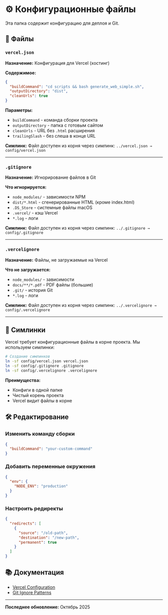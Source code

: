 # ⚙️ Конфигурационные файлы

Эта папка содержит конфигурацию для деплоя и Git.

## 📁 Файлы

### `vercel.json`
**Назначение:** Конфигурация для Vercel (хостинг)

**Содержимое:**
```json
{
  "buildCommand": "cd scripts && bash generate_web_simple.sh",
  "outputDirectory": "dist",
  "cleanUrls": true
}
```

**Параметры:**
- `buildCommand` - команда сборки проекта
- `outputDirectory` - папка с готовым сайтом
- `cleanUrls` - URL без `.html` расширения
- `trailingSlash` - без слеша в конце URL

**Симлинк:**
Файл доступен из корня через симлинк: `../vercel.json → config/vercel.json`

---

### `.gitignore`
**Назначение:** Игнорирование файлов в Git

**Что игнорируется:**
- `node_modules/` - зависимости NPM
- `dist/*.html` - сгенерированные HTML (кроме index.html)
- `.DS_Store` - системные файлы macOS
- `.vercel/` - кэш Vercel
- `*.log` - логи

**Симлинк:**
Файл доступен из корня через симлинк: `../.gitignore → config/.gitignore`

---

### `.vercelignore`
**Назначение:** Файлы, не загружаемые на Vercel

**Что не загружается:**
- `node_modules/` - зависимости
- `docs/**/*.pdf` - PDF файлы (большие)
- `.git/` - история Git
- `*.log` - логи

**Симлинк:**
Файл доступен из корня через симлинк: `../.vercelignore → config/.vercelignore`

---

## 🔗 Симлинки

Vercel требует конфигурационные файлы в корне проекта. Мы используем симлинки:

```bash
# Создание симлинков
ln -sf config/vercel.json vercel.json
ln -sf config/.gitignore .gitignore
ln -sf config/.vercelignore .vercelignore
```

**Преимущества:**
- Конфиги в одной папке
- Чистый корень проекта
- Vercel видит файлы в корне

## 🛠️ Редактирование

### Изменить команду сборки
```json
{
  "buildCommand": "your-custom-command"
}
```

### Добавить переменные окружения
```json
{
  "env": {
    "NODE_ENV": "production"
  }
}
```

### Настроить редиректы
```json
{
  "redirects": [
    {
      "source": "/old-path",
      "destination": "/new-path",
      "permanent": true
    }
  ]
}
```

## 📚 Документация

- [Vercel Configuration](https://vercel.com/docs/configuration)
- [Git Ignore Patterns](https://git-scm.com/docs/gitignore)

---

**Последнее обновление:** Октябрь 2025

